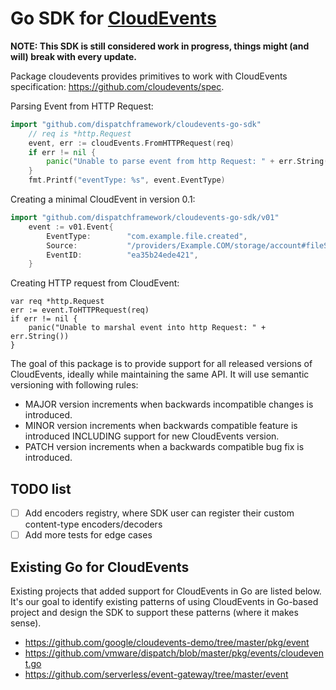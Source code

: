 # Go SDK for [CloudEvents](https://github.com/cloudevents/spec)

**NOTE: This SDK is still considered work in progress, things might (and will) break with every update.**

Package cloudevents provides primitives to work with CloudEvents specification: https://github.com/cloudevents/spec.

Parsing Event from HTTP Request:
```go
import "github.com/dispatchframework/cloudevents-go-sdk"
	// req is *http.Request
	event, err := cloudEvents.FromHTTPRequest(req)
	if err != nil {
		panic("Unable to parse event from http Request: " + err.String())
	}
	fmt.Printf("eventType: %s", event.EventType)
```

Creating a minimal CloudEvent in version 0.1:
```go
import "github.com/dispatchframework/cloudevents-go-sdk/v01"
	event := v01.Event{
		EventType:        "com.example.file.created",
		Source:           "/providers/Example.COM/storage/account#fileServices/default/{new-file}",
		EventID:          "ea35b24ede421",
	}
```

Creating HTTP request from CloudEvent:
```
var req *http.Request
err := event.ToHTTPRequest(req)
if err != nil {
	panic("Unable to marshal event into http Request: " + err.String())
}
```

The goal of this package is to provide support for all released versions of CloudEvents, ideally while maintaining
the same API. It will use semantic versioning with following rules:
* MAJOR version increments when backwards incompatible changes is introduced.
* MINOR version increments when backwards compatible feature is introduced INCLUDING support for new CloudEvents version.
* PATCH version increments when a backwards compatible bug fix is introduced.


## TODO list

- [ ] Add encoders registry, where SDK user can register their custom content-type encoders/decoders
- [ ] Add more tests for edge cases

## Existing Go for CloudEvents

Existing projects that added support for CloudEvents in Go are listed below. It's our goal to identify existing patterns
of using CloudEvents in Go-based project and design the SDK to support these patterns (where it makes sense).
- https://github.com/google/cloudevents-demo/tree/master/pkg/event
- https://github.com/vmware/dispatch/blob/master/pkg/events/cloudevent.go
- https://github.com/serverless/event-gateway/tree/master/event
